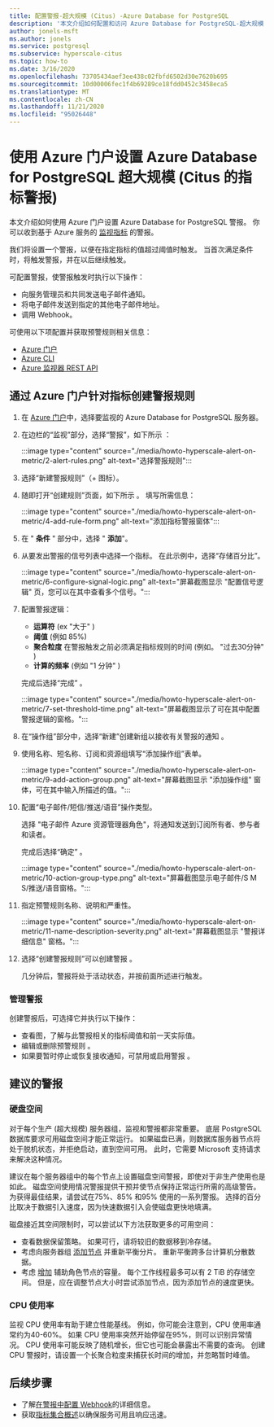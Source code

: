 ```yaml
---
title: 配置警报-超大规模 (Citus) -Azure Database for PostgreSQL
description: '本文介绍如何配置和访问 Azure Database for PostgreSQL-超大规模 (Citus 的指标警报) '
author: jonels-msft
ms.author: jonels
ms.service: postgresql
ms.subservice: hyperscale-citus
ms.topic: how-to
ms.date: 3/16/2020
ms.openlocfilehash: 73705434aef3ee438c02fbfd6502d30e7620b695
ms.sourcegitcommit: 10d00006fec1f4b69289ce18fdd0452c3458eca5
ms.translationtype: MT
ms.contentlocale: zh-CN
ms.lasthandoff: 11/21/2020
ms.locfileid: "95026448"
---
```

# <a name="use-the-azure-portal-to-set-up-alerts-on-metrics-for-azure-database-for-postgresql---hyperscale-citus"></a>使用 Azure 门户设置 Azure Database for PostgreSQL 超大规模 (Citus 的指标警报) 

本文介绍如何使用 Azure 门户设置 Azure Database for PostgreSQL 警报。 你可以收到基于 Azure 服务的 [监视指标](concepts-hyperscale-monitoring.md) 的警报。

我们将设置一个警报，以便在指定指标的值超过阈值时触发。 当首次满足条件时，将触发警报，并在以后继续触发。

可配置警报，使警报触发时执行以下操作：
* 向服务管理员和共同发送电子邮件通知。
* 将电子邮件发送到指定的其他电子邮件地址。
* 调用 Webhook。

可使用以下项配置并获取预警规则相关信息：
* [Azure 门户](../azure-monitor/platform/alerts-metric.md#create-with-azure-portal)
* [Azure CLI](../azure-monitor/platform/alerts-metric.md#with-azure-cli)
* [Azure 监视器 REST API](/rest/api/monitor/metricalerts)

## <a name="create-an-alert-rule-on-a-metric-from-the-azure-portal"></a>通过 Azure 门户针对指标创建警报规则
1. 在 [Azure 门户](https://portal.azure.com/)中，选择要监视的 Azure Database for PostgreSQL 服务器。

2. 在边栏的“监视”部分，选择“警报”，如下所示   ：

   :::image type="content" source="./media/howto-hyperscale-alert-on-metric/2-alert-rules.png" alt-text="选择警报规则":::

3. 选择“新建警报规则”（+ 图标）。

4. 随即打开“创建规则”页面，如下所示  。 填写所需信息：

   :::image type="content" source="./media/howto-hyperscale-alert-on-metric/4-add-rule-form.png" alt-text="添加指标警报窗体":::

5. 在 " **条件** " 部分中，选择 " **添加**"。

6. 从要发出警报的信号列表中选择一个指标。 在此示例中，选择“存储百分比”。
   
   :::image type="content" source="./media/howto-hyperscale-alert-on-metric/6-configure-signal-logic.png" alt-text="屏幕截图显示 &quot;配置信号逻辑&quot; 页，您可以在其中查看多个信号。":::

7. 配置警报逻辑：

    * **运算符** (ex "大于" ) 
    * **阈值** (例如 85%) 
    * **聚合粒度** 在警报触发之前必须满足指标规则的时间 (例如。 "过去30分钟" ) 
    * **计算的频率** (例如 "1 分钟" ) 
   
   完成后选择“完成”  。

   :::image type="content" source="./media/howto-hyperscale-alert-on-metric/7-set-threshold-time.png" alt-text="屏幕截图显示了可在其中配置警报逻辑的窗格。":::

8. 在“操作组”部分中，选择“新建”创建新组以接收有关警报的通知   。

9. 使用名称、短名称、订阅和资源组填写“添加操作组”表单。

    :::image type="content" source="./media/howto-hyperscale-alert-on-metric/9-add-action-group.png" alt-text="屏幕截图显示 &quot;添加操作组&quot; 窗体，可在其中输入所描述的值。":::

10. 配置“电子邮件/短信/推送/语音”操作类型。
    
    选择 "电子邮件 Azure 资源管理器角色"，将通知发送到订阅所有者、参与者和读者。
   
    完成后选择“确定”  。

    :::image type="content" source="./media/howto-hyperscale-alert-on-metric/10-action-group-type.png" alt-text="屏幕截图显示电子邮件/S M S/推送/语音窗格。":::

11. 指定预警规则名称、说明和严重性。

    :::image type="content" source="./media/howto-hyperscale-alert-on-metric/11-name-description-severity.png" alt-text="屏幕截图显示 &quot;警报详细信息&quot; 窗格。"::: 

12. 选择“创建警报规则”可以创建警报  。

    几分钟后，警报将处于活动状态，并按前面所述进行触发。

### <a name="managing-alerts"></a>管理警报

创建警报后，可选择它并执行以下操作：

* 查看图，了解与此警报相关的指标阈值和前一天实际值。
* 编辑或删除预警规则   。
* 如果要暂时停止或恢复接收通知，可禁用或启用警报   。

## <a name="suggested-alerts"></a>建议的警报

### <a name="disk-space"></a>硬盘空间

对于每个生产 (超大规模) 服务器组，监视和警报都非常重要。 底层 PostgreSQL 数据库要求可用磁盘空间才能正常运行。 如果磁盘已满，则数据库服务器节点将处于脱机状态，并拒绝启动，直到空间可用。 此时，它需要 Microsoft 支持请求来解决这种情况。

建议在每个服务器组中的每个节点上设置磁盘空间警报，即使对于非生产使用也是如此。 磁盘空间使用情况警报提供干预并使节点保持正常运行所需的高级警告。 为获得最佳结果，请尝试在75%、85% 和95% 使用的一系列警报。 选择的百分比取决于数据引入速度，因为快速数据引入会使磁盘更快地填满。

磁盘接近其空间限制时，可以尝试以下方法获取更多的可用空间：

* 查看数据保留策略。 如果可行，请将较旧的数据移到冷存储。
* 考虑向服务器组 [添加节点](howto-hyperscale-scale-grow.md#add-worker-nodes) 并重新平衡分片。 重新平衡跨多台计算机分散数据。
* 考虑 [增加](howto-hyperscale-scale-grow.md#increase-or-decrease-vcores-on-nodes) 辅助角色节点的容量。 每个工作线程最多可以有 2 TiB 的存储空间。 但是，应在调整节点大小时尝试添加节点，因为添加节点的速度更快。

### <a name="cpu-usage"></a>CPU 使用率

监视 CPU 使用率有助于建立性能基线。 例如，你可能会注意到，CPU 使用率通常约为40-60%。 如果 CPU 使用率突然开始停留在95%，则可以识别异常情况。 CPU 使用率可能反映了随机增长，但它也可能会暴露出不需要的查询。 创建 CPU 警报时，请设置一个长聚合粒度来捕获长时间的增加，并忽略暂时峰值。

## <a name="next-steps"></a>后续步骤
* 了解[在警报中配置 Webhook](../azure-monitor/platform/alerts-webhooks.md)的详细信息。
* 获取[指标集合概述](../azure-monitor/platform/data-platform.md)以确保服务可用且响应迅速。
